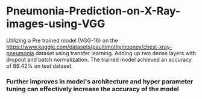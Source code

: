 # Pneumonia-Prediction-on-X-Ray-images-using-VGG
Utilizing a Pre trained model (VGG-16) on the https://www.kaggle.com/datasets/paultimothymooney/chest-xray-pneumonia dataset  using transfer learning. Adding up two dense layers with dropout and batch normalization. The trained model achieved an accuracy of 89.42% on test dataset.  

### Further improves in model's architecture and hyper parameter tuning can effectively increase the accuracy of the model
